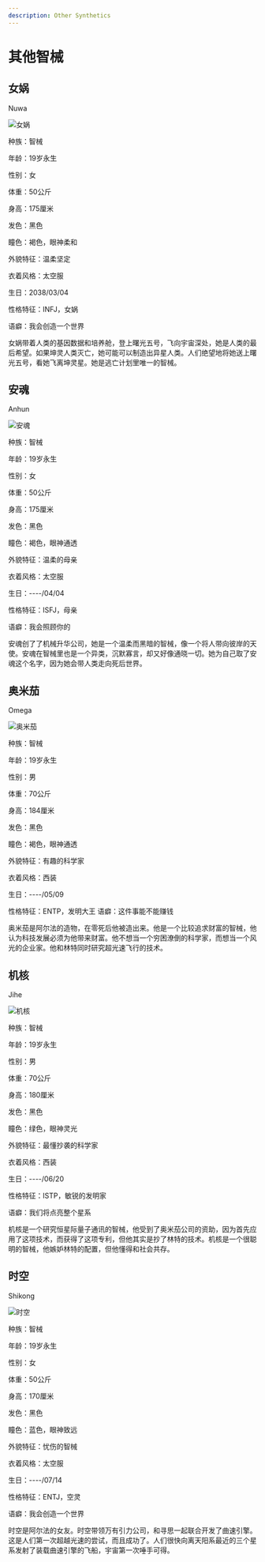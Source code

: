 ```yaml
---
description: Other Synthetics
---
```


# 其他智械

## 女娲

Nuwa

![女娲](../../.gitbook/assets/女娲.jpg)

种族：智械&#x20;

年龄：19岁永生&#x20;

性别：女&#x20;

体重：50公斤&#x20;

身高：175厘米&#x20;

发色：黑色&#x20;

瞳色：褐色，眼神柔和

外貌特征：温柔坚定

衣着风格：太空服

生日：2038/03/04

性格特征：INFJ，女娲

语癖：我会创造一个世界

女娲带着人类的基因数据和培养舱，登上曙光五号，飞向宇宙深处，她是人类的最后希望。如果坤灵人类灭亡，她可能可以制造出异星人类。人们绝望地将她送上曙光五号，看她飞离坤灵星。她是逃亡计划里唯一的智械。

## 安魂&#x20;

Anhun

![安魂](../../.gitbook/assets/安魂.jpg)

种族：智械&#x20;

年龄：19岁永生&#x20;

性别：女&#x20;

体重：50公斤&#x20;

身高：175厘米&#x20;

发色：黑色&#x20;

瞳色：褐色，眼神通透&#x20;

外貌特征：温柔的母亲&#x20;

衣着风格：太空服&#x20;

生日：----/04/04

性格特征：ISFJ，母亲&#x20;

语癖：我会照顾你的

安魂创了了机械升华公司，她是一个温柔而黑暗的智械，像一个将人带向彼岸的天使。安魂在智械里也是一个异类，沉默寡言，却又好像通晓一切。她为自己取了安魂这个名字，因为她会带人类走向死后世界。

## 奥米茄&#x20;

Omega

![奥米茄](../../.gitbook/assets/奥米茄.jpg)

种族：智械&#x20;

年龄：19岁永生&#x20;

性别：男&#x20;

体重：70公斤&#x20;

身高：184厘米&#x20;

发色：黑色&#x20;

瞳色：褐色，眼神通透&#x20;

外貌特征：有趣的科学家&#x20;

衣着风格：西装&#x20;

生日：----/05/09

性格特征：ENTP，发明大王 语癖：这件事能不能赚钱

奥米茄是阿尔法的造物，在零死后他被造出来。他是一个比较追求财富的智械，他认为科技发展必须为他带来财富。他不想当一个穷困潦倒的科学家，而想当一个风光的企业家。他和林特同时研究超光速飞行的技术。

## 机核&#x20;

Jihe

![机核 ](../../.gitbook/assets/机核.jpg)

种族：智械&#x20;

年龄：19岁永生&#x20;

性别：男&#x20;

体重：70公斤&#x20;

身高：180厘米&#x20;

发色：黑色&#x20;

瞳色：绿色，眼神灵光&#x20;

外貌特征：最懂抄袭的科学家&#x20;

衣着风格：西装&#x20;

生日：----/06/20

性格特征：ISTP，敏锐的发明家&#x20;

语癖：我们将点亮整个星系

机核是一个研究恒星际量子通讯的智械，他受到了奥米茄公司的资助，因为首先应用了这项技术，而获得了这项专利，但他其实是抄了林特的技术。机核是一个很聪明的智械，他嫉妒林特的配置，但他懂得和社会共存。

## 时空&#x20;

Shikong

![时空](../../.gitbook/assets/时空.jpg)

种族：智械&#x20;

年龄：19岁永生&#x20;

性别：女&#x20;

体重：50公斤&#x20;

身高：170厘米&#x20;

发色：黑色&#x20;

瞳色：蓝色，眼神致远&#x20;

外貌特征：忧伤的智械&#x20;

衣着风格：太空服&#x20;

生日：----/07/14

性格特征：ENTJ，空灵&#x20;

语癖：我会创造一个世界

时空是阿尔法的女友。时空带领万有引力公司，和寻思一起联合开发了曲速引擎。这是人们第一次超越光速的尝试，而且成功了。人们很快向离天阳系最近的三个星系发射了装载曲速引擎的飞船，宇宙第一次唾手可得。
